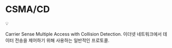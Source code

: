 # CSMA/CD

<aside>
💡

Carrier Sense Multiple Access with Collision Detection.
이더넷 네트워크에서 데이터 전송을 제어하기 위해 사용하는 일반적인 프로토콜.

</aside>